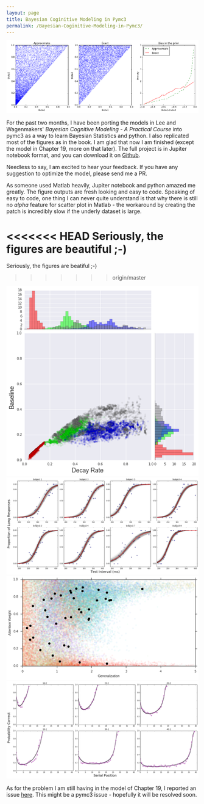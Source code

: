 ```yaml
---
layout: page
title: Bayesian Coginitive Modeling in Pymc3
permalink: /Bayesian-Coginitive-Modeling-in-Pymc3/
---
```


<img src="https://raw.githubusercontent.com/junpenglao/junpenglao.github.io/master/_posts/2016-03-15-Bayesian%20Coginitive%20Modeling%20in%20Pymc3/im1.png" />   


For the past two months, I have been porting the models in Lee and Wagenmakers' _Bayesian Cognitive Modeling - A Practical Course_ into pymc3 as a way to learn Bayesian Statistics and python. I also replicated most of the figures as in the book. I am glad that now I am finished (except the model in Chapter 19, more on that later). The full project is in Jupiter notebook format, and you can download it on [Github](https://github.com/junpenglao/Bayesian-Cognitive-Modeling-in-Pymc3).

Needless to say, I am excited to hear your feedback. If you have any suggestion to optimize the model, please send me a PR.

As someone used Matlab heavily, Jupiter notebook and python amazed me greatly. The figure outputs are fresh looking and easy to code. Speaking of easy to code, one thing I can never quite understand is that why there is still no _alpha_ feature for scatter plot in Matlab - the workaround by creating the patch is incredibly slow if the underly dataset is large.


<<<<<<< HEAD
Seriously, the figures are beautiful ;-)
=======
Seriously, the figures are beatiful ;-)   
>>>>>>> origin/master
<img src="https://raw.githubusercontent.com/junpenglao/junpenglao.github.io/master/_posts/2016-03-15-Bayesian%20Coginitive%20Modeling%20in%20Pymc3/im2.png"/>   
<img src="https://raw.githubusercontent.com/junpenglao/junpenglao.github.io/master/_posts/2016-03-15-Bayesian%20Coginitive%20Modeling%20in%20Pymc3/im3.png"/>   
<img src="https://raw.githubusercontent.com/junpenglao/junpenglao.github.io/master/_posts/2016-03-15-Bayesian%20Coginitive%20Modeling%20in%20Pymc3/im4.png"/>   
<img src="https://raw.githubusercontent.com/junpenglao/junpenglao.github.io/master/_posts/2016-03-15-Bayesian%20Coginitive%20Modeling%20in%20Pymc3/im5.png"/>   

As for the problem I am still having in the model of Chapter 19, I reported an issue [here](https://github.com/pymc-devs/pymc3/issues/1018). This might be a pymc3 issue - hopefully it will be resolved soon.
